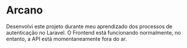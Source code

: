 # Arcano

Desenvolvi este projeto durante meu aprendizado dos processos de autenticação no Laravel.
O Frontend está funcionando normalmente, no entanto, a API está momentaneamente fora do ar.
